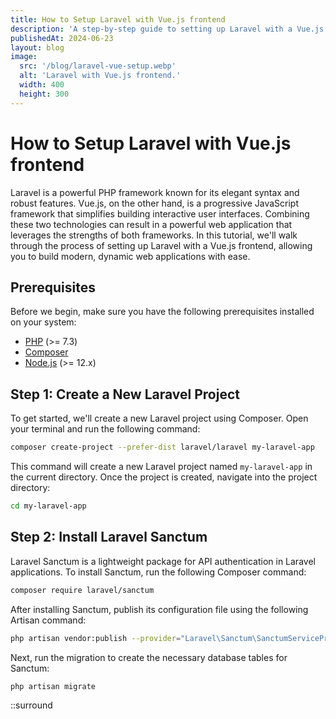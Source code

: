 ```yaml
---
title: How to Setup Laravel with Vue.js frontend
description: 'A step-by-step guide to setting up Laravel with a Vue.js frontend.'
publishedAt: 2024-06-23
layout: blog
image:
  src: '/blog/laravel-vue-setup.webp'
  alt: 'Laravel with Vue.js frontend.'
  width: 400
  height: 300
---
```


# How to Setup Laravel with Vue.js frontend

Laravel is a powerful PHP framework known for its elegant syntax and robust features. Vue.js, on the other hand, is a progressive JavaScript framework that simplifies building interactive user interfaces. Combining these two technologies can result in a powerful web application that leverages the strengths of both frameworks. In this tutorial, we'll walk through the process of setting up Laravel with a Vue.js frontend, allowing you to build modern, dynamic web applications with ease.

## Prerequisites

Before we begin, make sure you have the following prerequisites installed on your system:

- [PHP](https://www.php.net/) (>= 7.3)
- [Composer](https://getcomposer.org/)
- [Node.js](https://nodejs.org/) (>= 12.x)

## Step 1: Create a New Laravel Project

To get started, we'll create a new Laravel project using Composer. Open your terminal and run the following command:

```bash
composer create-project --prefer-dist laravel/laravel my-laravel-app
```

This command will create a new Laravel project named `my-laravel-app` in the current directory. Once the project is created, navigate into the project directory:

```bash
cd my-laravel-app
```

## Step 2: Install Laravel Sanctum

Laravel Sanctum is a lightweight package for API authentication in Laravel applications. To install Sanctum, run the following Composer command:

```bash
composer require laravel/sanctum
```

After installing Sanctum, publish its configuration file using the following Artisan command:

```bash
php artisan vendor:publish --provider="Laravel\Sanctum\SanctumServiceProvider"
```

Next, run the migration to create the necessary database tables for Sanctum:

```bash
php artisan migrate
```

::surround
